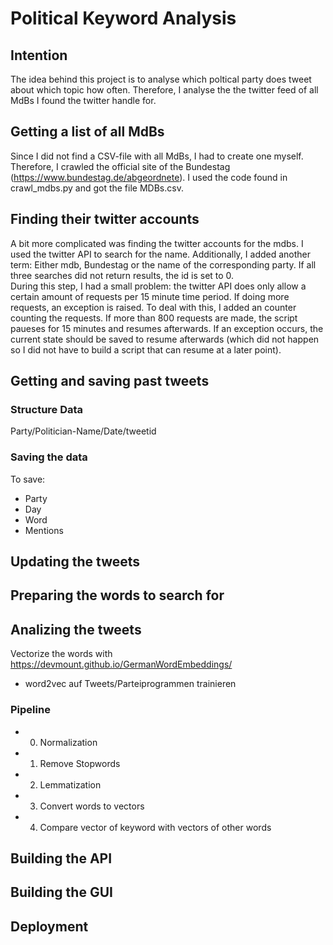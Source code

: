 # Political Keyword Analysis
## Intention
The idea behind this project is to analyse which poltical party does tweet about which topic how often. Therefore, I analyse the the twitter feed of all MdBs I found the twitter handle for.
## Getting a list of all MdBs
Since I did not find a CSV-file with all MdBs, I had to create one myself. Therefore, I crawled the official site of the Bundestag 
(https://www.bundestag.de/abgeordnete). I used the code found in crawl_mdbs.py and got the file MDBs.csv. 
## Finding their twitter accounts
A bit more complicated was finding the twitter accounts for the mdbs. I used the twitter API to search for the name. Additionally, I added another term: Either mdb, Bundestag or the name of the corresponding party. If all three searches did not return results, the id is set to 0.     
During this step, I had a small problem: the twitter API does only allow a certain amount of requests per 15 minute time period. If doing more requests, an exception is raised. To deal with this, I added an counter counting the requests. If more than 800 requests are made, the script paueses for 15 minutes and resumes afterwards. If an exception occurs, the current state should be saved to resume afterwards (which did not happen so I did not have to build a script that can resume at a later point).
## Getting and saving past tweets

### Structure Data
Party/Politician-Name/Date/tweetid

### Saving the data
To save:
- Party
- Day
- Word 
- Mentions 


## Updating the tweets

## Preparing the words to search for


## Analizing the tweets
Vectorize the words with https://devmount.github.io/GermanWordEmbeddings/
- word2vec auf Tweets/Parteiprogrammen trainieren

### Pipeline
- 0. Normalization
- 1. Remove Stopwords
- 2. Lemmatization
- 3. Convert words to vectors
- 4. Compare vector of keyword with vectors of other words

## Building the API

## Building the GUI

## Deployment